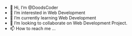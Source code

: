 - 👋 Hi, I’m @DoodsCoder
- 👀 I’m interested in Web Development
- 🌱 I’m currently learning Web Development
- 💞️ I’m looking to collaborate on Web Development Project.
- 📫 How to reach me ...

<!---
DoodsCoder/DoodsCoder is a ✨ special ✨ repository because its `README.md` (this file) appears on your GitHub profile.
You can click the Preview link to take a look at your changes.
--->
